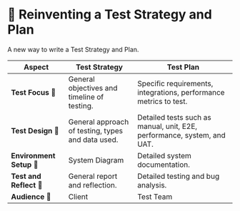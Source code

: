 # 🧪 Reinventing a Test Strategy and Plan
A new way to write a Test Strategy and Plan.

| **Aspect**               | **Test Strategy**                                                            | **Test Plan**                                                                                                     |
| ------------------------ | ----------------------------------------------------------------------------- | ----------------------------------------------------------------------------------------------------------------- |
| **Test Focus** 💫             | General objectives and timeline of testing.                              | Specific requirements, integrations,  performance metrics to test.                                  |
| **Test Design** 📐       | General approach of testing, types and data used.                 | Detailed tests such as manual, unit, E2E, performance, system, and UAT.                                |
| **Environment Setup** 📝 | System Diagram                                | Detailed system documentation.                                              |
| **Test and Reflect** 🐞 | General report and reflection.                     | Detailed testing and bug analysis.                         |
| **Audience** 👥          | Client                                                                  | Test Team                                                                                                          |
